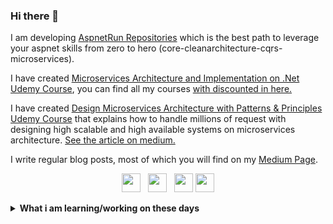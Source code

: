 ### Hi there 👋

I am developing [AspnetRun Repositories](https://github.com/aspnetrun) which is the best path to leverage your aspnet skills from zero to hero (core-cleanarchitecture-cqrs-microservices). 

I have created [Microservices Architecture and Implementation on .Net Udemy Course](https://www.udemy.com/course/microservices-architecture-and-implementation-on-dotnet/?referralCode=FA6BAE225A0B6F0B7BB7), you can find all my courses [with discounted in here.](https://github.com/aspnetrun/learn)

I have created [Design Microservices Architecture with Patterns & Principles Udemy Course](https://www.udemy.com/course/design-microservices-architecture-with-patterns-principles/?referralCode=65B432E6213E98219A0D) that explains how to handle millions of request with designing high scalable and high available systems on microservices architecture. [See the article on medium.](https://medium.com/design-microservices-architecture-with-patterns/monolithic-to-microservices-architecture-with-patterns-best-practices-a768272797b2)

I write regular blog posts, most of which you will find on my [Medium Page](https://mehmetozkaya.medium.com/). 

<p align='center'>
<a href="https://www.linkedin.com/in/mehmet-%C3%B6zkaya-444a935/"><img height="30" src="https://github.com/singhkshitij/singhkshitij/blob/master/linkedin.png?raw=true"></a>&nbsp;&nbsp;
<a href="https://twitter.com/ezozkme"><img height="30" src="https://github.com/singhkshitij/singhkshitij/blob/master/twitter.png?raw=true"></a>&nbsp;&nbsp;
<a href="mailto:ezozkme@gmail.com"><img height="30" src="https://github.com/singhkshitij/singhkshitij/blob/master/mail.png?raw=true"></a>
<a href="https://aspnetrun.azurewebsites.net/"><img height="30" src="https://github.com/singhkshitij/singhkshitij/blob/master/blog.png?raw=true"></a>
</p>

<details>
 <summary><strong>What i am learning/working on these days</strong></summary>
   - Cloud Native .Net Microservices <br/>
   - Serverless Architecture <br/>
   - Modular Monolithic <br/>
   - Video Editing <br/>   
</details>

